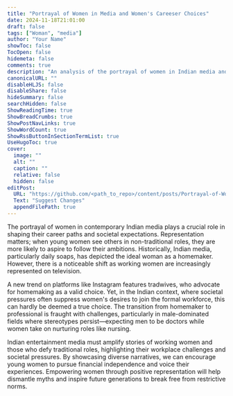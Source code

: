 ```yaml
---
title: "Portrayal of Women in Media and Women's Careeser Choices"
date: 2024-11-18T21:01:00
draft: false
tags: ["Woman", "media"]
author: "Your Name"
showToc: false
TocOpen: false
hidemeta: false
comments: true
description: "An analysis of the portrayal of women in Indian media and its impact on career choices."
canonicalURL: ""
disableHLJS: false
disableShare: false
hideSummary: false
searchHidden: false
ShowReadingTime: true
ShowBreadCrumbs: true
ShowPostNavLinks: true
ShowWordCount: true
ShowRssButtonInSectionTermList: true
UseHugoToc: true
cover:
  image: ""
  alt: ""
  caption: ""
  relative: false
  hidden: false
editPost:
  URL: "https://github.com/<path_to_repo>/content/posts/Portrayal-of-Women-in-Media.md"
  Text: "Suggest Changes"
  appendFilePath: true
---
```


The portrayal of women in contemporary Indian media plays a crucial role in shaping their career paths and societal expectations. Representation matters; when young women see others in non-traditional roles, they are more likely to aspire to follow their ambitions. Historically, Indian media, particularly daily soaps, has depicted the ideal woman as a homemaker. However, there is a noticeable shift as working women are increasingly represented on television.

A new trend on platforms like Instagram features tradwives, who advocate for homemaking as a valid choice. Yet, in the Indian context, where societal pressures often suppress women's desires to join the formal workforce, this can hardly be deemed a true choice. The transition from homemaker to professional is fraught with challenges, particularly in male-dominated fields where stereotypes persist—expecting men to be doctors while women take on nurturing roles like nursing.

Indian entertainment media must amplify stories of working women and those who defy traditional roles, highlighting their workplace challenges and societal pressures. By showcasing diverse narratives, we can encourage young women to pursue financial independence and voice their experiences. Empowering women through positive representation will help dismantle myths and inspire future generations to break free from restrictive norms.
